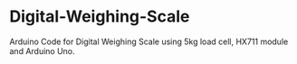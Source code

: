 # Digital-Weighing-Scale
Arduino Code for Digital Weighing Scale using 5kg load cell, HX711 module and Arduino Uno.
